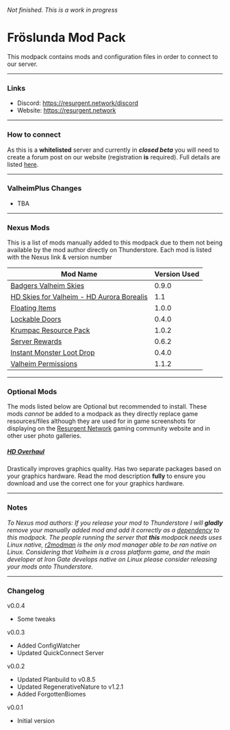 _Not finished.  This is a work in progress_  
# **Fröslunda Mod Pack**

This modpack contains mods and configuration files in order to connect to our server.

---

### Links

- Discord: https://resurgent.network/discord
- Website: https://resurgent.network

---
### How to connect

As this is a **whitelisted** server and currently in ___closed beta___ you will need to create a forum post on our website (registration **is** required). Full details are listed [here](https://resurgent.network/threads/how-to-apply-to-be-whitelisted.3/).  

---
### ValheimPlus Changes

- TBA

---
### Nexus Mods

This is a list of mods manually added to this modpack due to them not being available by the mod author directly on Thunderstore. Each mod is listed with the Nexus link & version number

| Mod Name                                                                                 | Version Used |
| ---------------------------------------------------------------------------------------- | ------------ |
| [Badgers Valheim Skies](https://www.nexusmods.com/valheim/mods/1594)                     | 0.9.0        |
| [HD Skies for Valheim - HD Aurora Borealis](https://www.nexusmods.com/valheim/mods/1593) | 1.1          |
| [Floating Items](https://www.nexusmods.com/valheim/mods/241)                             | 1.0.0        |
| [Lockable Doors](https://www.nexusmods.com/valheim/mods/1346)                            | 0.4.0        |
| [Krumpac Resource Pack](https://www.nexusmods.com/valheim/mods/1286)                     | 1.0.2        |
| [Server Rewards](https://www.nexusmods.com/valheim/mods/1131)                            | 0.6.2        |
| [Instant Monster Loot Drop](https://www.nexusmods.com/valheim/mods/164/)                 | 0.4.0        |
| [Valheim Permissions](https://www.nexusmods.com/valheim/mods/1050)                       | 1.1.2        |

---
### Optional Mods

The mods listed below are Optional but recommended to install. These mods _cannot_ be added to a modpack as they directly replace game resources/files although they are used for in game screenshots for displaying on the [Resurgent Network](https://resurgent.network) gaming community website and in other user photo galleries.

##### [HD Overhaul](https://www.nexusmods.com/valheim/mods/1620)

Drastically improves graphics quality. Has two separate packages based on your graphics hardware. Read the mod description **fully** to ensure you download and use the correct one for your graphics hardware.

---
### Notes

_To Nexus mod authors: If you release your mod to Thunderstore I will **gladly** remove your manually added mod and add it correctly as a [dependency](https://valheim.thunderstore.io/package/create/docs/) to this modpack. The people running the server that **this** modpack needs uses Linux native, [r2modman](https://valheim.thunderstore.io/package/ebkr/r2modman/) is the only mod manager able to be ran native on Linux. Considering that Valheim is a cross platform game, and the main developer at Iron Gate develops native on Linux please consider releasing your mods onto Thunderstore._

----
### Changelog
v0.0.4
- Some tweaks

v0.0.3
- Added ConfigWatcher
- Updated QuickConnect Server

v0.0.2
- Updated Planbuild to v0.8.5
- Updated RegenerativeNature to v1.2.1
- Added ForgottenBiomes

v0.0.1

- Initial version
